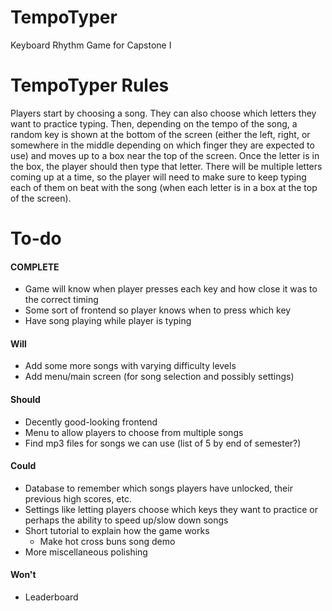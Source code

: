 # TempoTyper
Keyboard Rhythm Game for Capstone I


# TempoTyper Rules
Players start by choosing a song. They can also choose which letters they want to practice typing. Then, depending on the tempo of the song, a random key is shown at the bottom of the screen (either the left, right, or somewhere in the middle depending on which finger they are expected to use) and moves up to a box near the top of the screen. Once the letter is in the box, the player should then type that letter. There will be multiple letters coming up at a time, so the player will need to make sure to keep typing each of them on beat with the song (when each letter is in a box at the top of the screen).


# To-do
#### COMPLETE
- Game will know when player presses each key and how close it was to the correct timing
- Some sort of frontend so player knows when to press which key
- Have song playing while player is typing
#### Will
- Add some more songs with varying difficulty levels
- Add menu/main screen (for song selection and possibly settings)
#### Should
- Decently good-looking frontend
- Menu to allow players to choose from multiple songs
- Find mp3 files for songs we can use (list of 5 by end of semester?)
#### Could
- Database to remember which songs players have unlocked, their previous high scores, etc.
- Settings like letting players choose which keys they want to practice or perhaps the ability to speed up/slow down songs
- Short tutorial to explain how the game works
  - Make hot cross buns song demo
- More miscellaneous polishing
#### Won't
- Leaderboard
